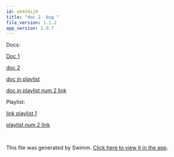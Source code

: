 ```yaml
---
id: ok4t4ij0
title: "doc 2 -bug "
file_version: 1.1.2
app_version: 1.9.7
---
```


Docs:

[Doc 1 ](doc-1.wl6ra5nd.sw.md)

[doc 2 ](doc-2.5fcqa2aw.sw.md)

[doc in playlist](doc-in-playlist.xfznuee4.sw.md)

[doc in playlist num 2 link](doc-in-playlist-num-2-link.tj8aoedx.sw.md)

Playlist:

[link playlist 1 ](link-playlist-1.2qzj2zpx.pl.sw.md)

[playlist num 2 link](playlist-num-2-link.7obywaaj.pl.sw.md)

<br/>

This file was generated by Swimm. [Click here to view it in the app](http://localhost:5000/repos/Z2l0aHViJTNBJTNBTm9hUmVwbyUzQSUzQU5vYW96ZXI=/docs/ok4t4ij0).
